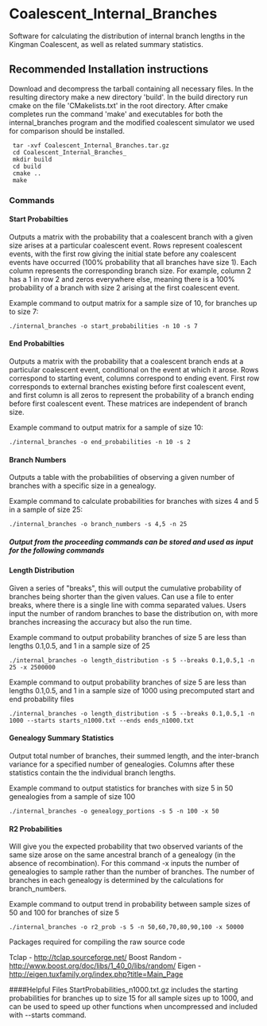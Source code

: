 # Coalescent_Internal_Branches
Software for calculating the distribution of internal branch lengths in the Kingman Coalescent, as well as related summary statistics.

## Recommended Installation instructions
Download and decompress the tarball containing all necessary files. In the resulting directory make a new directory 'build'. In the build directory run cmake on the file 'CMakelists.txt' in the root directory. After cmake completes run the command 'make' and executables for both the internal_branches program and the modified coalescent simulator we used for comparison should be installed.

	 tar -xvf Coalescent_Internal_Branches.tar.gz
	 cd Coalescent_Internal_Branches_
	 mkdir build
	 cd build
	 cmake ..
	 make

### Commands 

#### Start Probabilties
Outputs a matrix with the probability that a coalescent branch with a given size arises at a particular coalescent event. Rows represent coalescent events, with the first row giving the initial state before any coalescent events have occurred (100% probability that all branches have size 1). Each column represents the corresponding branch size. For example, column 2 has a 1 in row 2 and zeros everywhere else, meaning there is a 100% probability of a branch with size 2 arising at the first coalescent event. 

Example command to output matrix for a sample size of 10, for branches up to size 7:

`./internal_branches -o start_probabilities -n 10 -s 7`

#### End Probabilties
Outputs a matrix with the probability that a coalescent branch ends at a particular coalescent event, conditional on the event at which it arose. Rows correspond to starting event, columns correspond to ending event. First row corresponds to external branches existing before first coalescent event, and first column is all zeros to represent the probability of a branch ending before first coalescent event. These matrices are independent of branch size. 

Example command to output matrix for a sample of size 10:
 
`./internal_branches -o end_probabilities -n 10 -s 2`

#### Branch Numbers
Outputs a table with the probabilities of observing a given number of branches with a specific size in a genealogy. 

Example command to calculate probabilities for branches with sizes 4 and 5 in a sample of size 25:
 
`./internal_branches -o branch_numbers -s 4,5 -n 25`
  
##### Output from the proceeding commands can be stored and used as input for the following commands
  
#### Length Distribution
Given a series of "breaks", this will output the cumulative probability of branches being shorter than the given values. Can use a file to enter breaks, where there is a single line with comma separated values. Users input the number of random branches to base the distribution on, with more branches increasing the accuracy but also the run time. 

Example command to output probability branches of size 5 are less than lengths 0.1,0.5, and 1 in a sample size of 25
 
`./internal_branches -o length_distribution -s 5 --breaks 0.1,0.5,1 -n 25 -x 2500000`
  
Example command to output probability branches of size 5 are less than lengths 0.1,0.5, and 1 in a sample size of 1000 using precomputed start and end probability files
  
`./internal_branches -o length_distribution -s 5 --breaks 0.1,0.5,1 -n 1000 --starts starts_n1000.txt --ends ends_n1000.txt`
  
#### Genealogy Summary Statistics
Output total number of branches, their summed length, and the inter-branch variance for a specified number of genealogies. Columns after these statistics contain the the individual branch lengths.

Example command to output statistics for branches with size 5 in 50 genealogies from a sample of size 100
 
`./internal_branches -o genealogy_portions -s 5 -n 100 -x 50`

####  R2 Probabilities
Will give you the expected probability that two observed variants of the same size arose on the same ancestral branch of a genealogy (in the absence of recombination). For this command -x inputs the number of genealogies to sample rather than the number of branches. The number of branches in each genealogy is determined by the calculations for branch_numbers.   
  
Example command to output trend in probability between sample sizes of 50 and 100 for branches of size 5
 
`./internal_branches -o r2_prob -s 5 -n 50,60,70,80,90,100 -x 50000`


Packages required for compiling the raw source code

Tclap - http://tclap.sourceforge.net/
Boost Random - http://www.boost.org/doc/libs/1_40_0/libs/random/
Eigen - http://eigen.tuxfamily.org/index.php?title=Main_Page

####Helpful Files
StartProbabilities_n1000.txt.gz includes the starting probabilities for branches up to size 15 for all sample sizes up to 1000, and can be used to speed up other functions when uncompressed and included with --starts command.